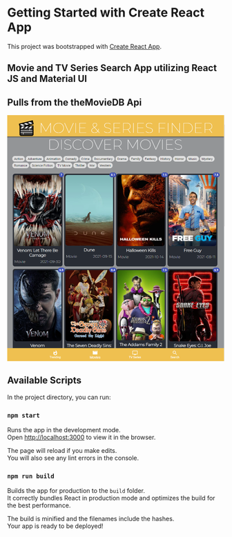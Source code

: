 # Getting Started with Create React App

This project was bootstrapped with [Create React App](https://github.com/facebook/create-react-app).

## Movie and TV Series Search App utilizing React JS and Material UI

## Pulls from the theMovieDB Api

![MOVIE FINDER](public/capture.png)

## Available Scripts

In the project directory, you can run:

### `npm start`

Runs the app in the development mode.\
Open [http://localhost:3000](http://localhost:3000) to view it in the browser.

The page will reload if you make edits.\
You will also see any lint errors in the console.


### `npm run build`

Builds the app for production to the `build` folder.\
It correctly bundles React in production mode and optimizes the build for the best performance.

The build is minified and the filenames include the hashes.\
Your app is ready to be deployed!

